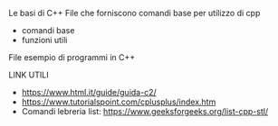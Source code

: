 Le basi di C++
File che forniscono comandi base per utilizzo di cpp
  - comandi base
  - funzioni utili

File esempio di programmi in C++

LINK UTILI
  - https://www.html.it/guide/guida-c2/
  - https://www.tutorialspoint.com/cplusplus/index.htm
  - Comandi lebreria list: https://www.geeksforgeeks.org/list-cpp-stl/
